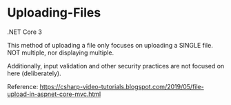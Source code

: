 # Uploading-Files
.NET Core 3

This method of uploading a file only focuses on uploading a SINGLE file. NOT multiple, nor displaying multiple.

Additionally, input validation and other security practices are not focused on here (deliberately).

Reference:
https://csharp-video-tutorials.blogspot.com/2019/05/file-upload-in-aspnet-core-mvc.html

